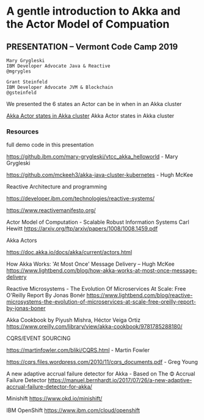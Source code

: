 # A gentle introduction to Akka and the Actor Model of Compuation

## PRESENTATION – Vermont Code Camp 2019
```
Mary Grygleski 
IBM Developer Advocate Java & Reactive
@mgrygles

Grant Steinfeld 
IBM Developer Advocate JVM & Blockchain
@gsteinfeld

```

We presented the 6 states an Actor can be in when in an Akka cluster

[Akka Actor states in Akka cluster](https://gph.is/g/aRXzMlJ)
Akka Actor states in Akka cluster


### Resources
full demo code in this presentation

https://github.ibm.com/mary-grygleski/vtcc_akka_helloworld - Mary Grygleski

https://github.com/mckeeh3/akka-java-cluster-kubernetes - Hugh McKee

Reactive Architecture and programming

https://developer.ibm.com/technologies/reactive-systems/

https://www.reactivemanifesto.org/

Actor Model of Computation - Scalable Robust Information Systems Carl Hewitt https://arxiv.org/ftp/arxiv/papers/1008/1008.1459.pdf

Akka Actors

https://doc.akka.io/docs/akka/current/actors.html

How Akka Works: 'At Most Once' Message Delivery – Hugh McKee
https://www.lightbend.com/blog/how-akka-works-at-most-once-message-delivery

Reactive Microsystems - The Evolution Of Microservices At Scale: Free O'Reilly Report By Jonas Bonér
https://www.lightbend.com/blog/reactive-microsystems-the-evolution-of-microservices-at-scale-free-oreilly-report-by-jonas-boner

Akka Cookbook by Piyush Mishra, Héctor Veiga Ortiz
https://www.oreilly.com/library/view/akka-cookbook/9781785288180/

CQRS/EVENT SOURCING

https://martinfowler.com/bliki/CQRS.html - Martin Fowler

https://cqrs.files.wordpress.com/2010/11/cqrs_documents.pdf - Greg Young

A new adaptive accrual failure detector for Akka - Based on The Φ Accrual Failure Detector 
https://manuel.bernhardt.io/2017/07/26/a-new-adaptive-accrual-failure-detector-for-akka/

Minishift
https://www.okd.io/minishift/

IBM OpenShift
https://www.ibm.com/cloud/openshift
